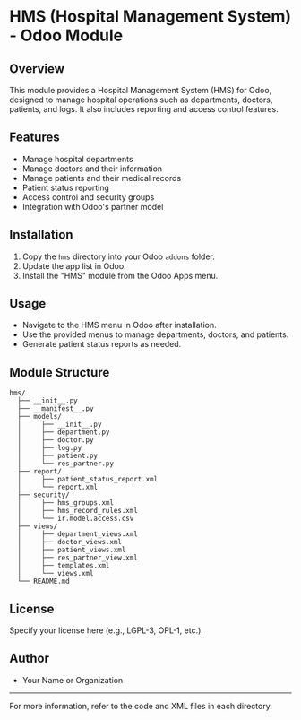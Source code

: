# HMS (Hospital Management System) - Odoo Module

## Overview
This module provides a Hospital Management System (HMS) for Odoo, designed to manage hospital operations such as departments, doctors, patients, and logs. It also includes reporting and access control features.

## Features
- Manage hospital departments
- Manage doctors and their information
- Manage patients and their medical records
- Patient status reporting
- Access control and security groups
- Integration with Odoo's partner model

## Installation
1. Copy the `hms` directory into your Odoo `addons` folder.
2. Update the app list in Odoo.
3. Install the "HMS" module from the Odoo Apps menu.

## Usage
- Navigate to the HMS menu in Odoo after installation.
- Use the provided menus to manage departments, doctors, and patients.
- Generate patient status reports as needed.

## Module Structure
```
hms/
  ├── __init__.py
  ├── __manifest__.py
  ├── models/
  │     ├── __init__.py
  │     ├── department.py
  │     ├── doctor.py
  │     ├── log.py
  │     ├── patient.py
  │     └── res_partner.py
  ├── report/
  │     ├── patient_status_report.xml
  │     └── report.xml
  ├── security/
  │     ├── hms_groups.xml
  │     ├── hms_record_rules.xml
  │     └── ir.model.access.csv
  ├── views/
  │     ├── department_views.xml
  │     ├── doctor_views.xml
  │     ├── patient_views.xml
  │     ├── res_partner_view.xml
  │     ├── templates.xml
  │     └── views.xml
  └── README.md
```

## License
Specify your license here (e.g., LGPL-3, OPL-1, etc.).

## Author
- Your Name or Organization

---
For more information, refer to the code and XML files in each directory.
